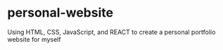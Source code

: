 # personal-website
Using HTML, CSS, JavaScript, and REACT to create a personal portfolio website for myself
